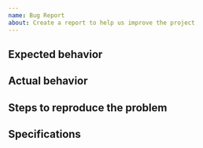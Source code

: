 ```yaml
---
name: Bug Report
about: Create a report to help us improve the project
---
```


## Expected behavior

<!-- *Required* -->

## Actual behavior

<!-- *Required* -->

## Steps to reproduce the problem

<!-- *Required*: list in details the steps to reproduce the behavior -->

## Specifications

<!-- *Required*: list your local specifications (platform, version, subsystem, etc.) -->
